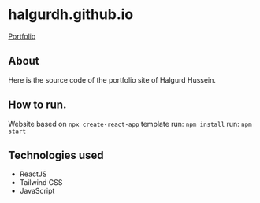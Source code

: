 # halgurdh.github.io

[Portfolio](https://halgurdh.github.io)

## About
Here is the source code of the portfolio site of Halgurd Hussein.

## How to run.
Website based on `npx create-react-app` template
run: `npm install`
run: `npm start`

## Technologies used
* ReactJS
* Tailwind CSS
* JavaScript
